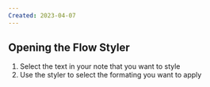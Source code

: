 ```yaml
---
Created: 2023-04-07
---
```

## Opening the Flow Styler
1. Select the text in your note that you want to style
2. Use the styler to select the formating you want to apply